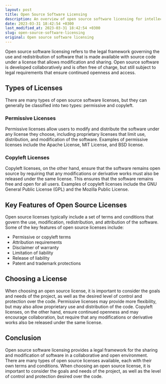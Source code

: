 ```yaml
---
layout: post
title: Open Source Software Licensing
description: An overview of open source software licensing for intellectual property law, including types of licenses and their key features.
date: 2023-03-31 18:42:54 +0300
last_modified_at: 2023-03-31 18:42:54 +0300
slug: open-source-software-licensing
original: Open source software licensing
---
```


Open source software licensing refers to the legal framework governing the use and redistribution of software that is made available with source code under a license that allows modification and sharing. Open source software is developed collaboratively and is often free of charge, but still subject to legal requirements that ensure continued openness and access.

## Types of Licenses

There are many types of open source software licenses, but they can generally be classified into two types: permissive and copyleft. 

### Permissive Licenses

Permissive licenses allow users to modify and distribute the software under any license they choose, including proprietary licenses that limit use, distribution, and modification of the software. Examples of permissive licenses include the Apache License, MIT License, and BSD license.

### Copyleft Licenses

Copyleft licenses, on the other hand, ensure that the software remains open source by requiring that any modifications or derivative works must also be released under the same license. This ensures that the software remains free and open for all users. Examples of copyleft licenses include the GNU General Public License (GPL) and the Mozilla Public License.

## Key Features of Open Source Licenses

Open source licenses typically include a set of terms and conditions that govern the use, modification, redistribution, and attribution of the software. Some of the key features of open source licenses include:

- Permissive or copyleft terms
- Attribution requirements
- Disclaimer of warranty
- Limitation of liability
- Release of liability
- Patent and trademark protections 

## Choosing a License

When choosing an open source license, it is important to consider the goals and needs of the project, as well as the desired level of control and protection over the code. Permissive licenses may provide more flexibility, but may also allow proprietary use and distribution of the code. Copyleft licenses, on the other hand, ensure continued openness and may encourage collaboration, but require that any modifications or derivative works also be released under the same license.

## Conclusion

Open source software licensing provides a legal framework for the sharing and modification of software in a collaborative and open environment. There are many types of open source licenses available, each with their own terms and conditions. When choosing an open source license, it is important to consider the goals and needs of the project, as well as the level of control and protection desired over the code.